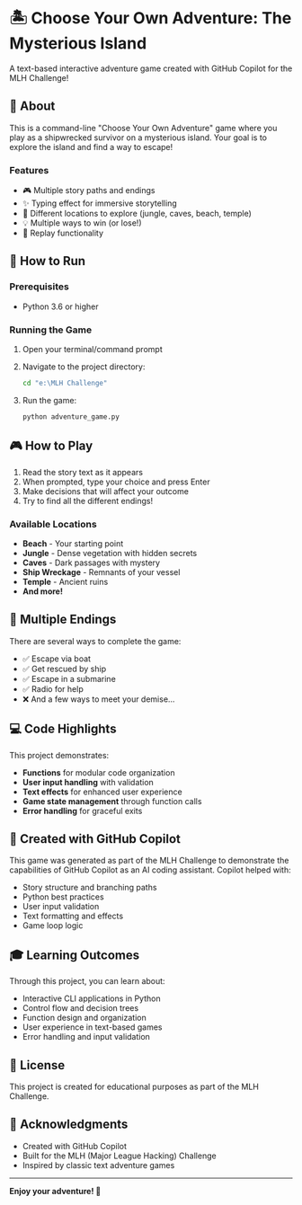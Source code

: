 # 🏝️ Choose Your Own Adventure: The Mysterious Island

A text-based interactive adventure game created with GitHub Copilot for the MLH Challenge!

## 📖 About

This is a command-line "Choose Your Own Adventure" game where you play as a shipwrecked survivor on a mysterious island. Your goal is to explore the island and find a way to escape!

### Features
- 🎮 Multiple story paths and endings
- ✨ Typing effect for immersive storytelling
- 🎯 Different locations to explore (jungle, caves, beach, temple)
- 💡 Multiple ways to win (or lose!)
- 🔄 Replay functionality

## 🚀 How to Run

### Prerequisites
- Python 3.6 or higher

### Running the Game

1. Open your terminal/command prompt
2. Navigate to the project directory:
   ```bash
   cd "e:\MLH Challenge"
   ```

3. Run the game:
   ```bash
   python adventure_game.py
   ```

## 🎮 How to Play

1. Read the story text as it appears
2. When prompted, type your choice and press Enter
3. Make decisions that will affect your outcome
4. Try to find all the different endings!

### Available Locations
- **Beach** - Your starting point
- **Jungle** - Dense vegetation with hidden secrets
- **Caves** - Dark passages with mystery
- **Ship Wreckage** - Remnants of your vessel
- **Temple** - Ancient ruins
- **And more!**

## 🎯 Multiple Endings

There are several ways to complete the game:
- ✅ Escape via boat
- ✅ Get rescued by ship
- ✅ Escape in a submarine
- ✅ Radio for help
- ❌ And a few ways to meet your demise...

## 💻 Code Highlights

This project demonstrates:
- **Functions** for modular code organization
- **User input handling** with validation
- **Text effects** for enhanced user experience
- **Game state management** through function calls
- **Error handling** for graceful exits

## 🤖 Created with GitHub Copilot

This game was generated as part of the MLH Challenge to demonstrate the capabilities of GitHub Copilot as an AI coding assistant. Copilot helped with:
- Story structure and branching paths
- Python best practices
- User input validation
- Text formatting and effects
- Game loop logic

## 🎓 Learning Outcomes

Through this project, you can learn about:
- Interactive CLI applications in Python
- Control flow and decision trees
- Function design and organization
- User experience in text-based games
- Error handling and input validation

## 📝 License

This project is created for educational purposes as part of the MLH Challenge.

## 🙏 Acknowledgments

- Created with GitHub Copilot
- Built for the MLH (Major League Hacking) Challenge
- Inspired by classic text adventure games

---

**Enjoy your adventure! 🌟**
